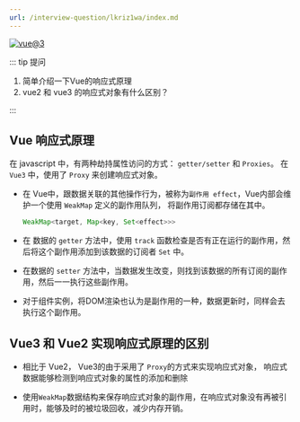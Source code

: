 ```yaml
---
url: /interview-question/lkriz1wa/index.md
---
```

[![vue@3](https://img.shields.io/badge/vue-%403-brightgreen)](https://staging-cn.vuejs.org/)

::: tip 提问

1. 简单介绍一下Vue的响应式原理
2. vue2 和 vue3 的响应式对象有什么区别？

:::

## Vue 响应式原理

在 javascript 中，有两种劫持属性访问的方式： `getter/setter` 和 `Proxies`。
在`Vue3` 中，使用了 `Proxy` 来创建响应式对象。

* 在 Vue中，跟数据关联的其他操作行为，被称为`副作用 effect`，Vue内部会维护一个使用 `WeakMap` 定义的副作用队列，
  将副作用订阅都存储在其中。

  ```ts
  WeakMap<target, Map<key, Set<effect>>>
  ```

* 在 数据的 `getter` 方法中，使用 `track` 函数检查是否有正在运行的副作用，然后将这个副作用添加到该数据的订阅者 `Set` 中。

* 在数据的 `setter` 方法中，当数据发生改变，则找到该数据的所有订阅的副作用，然后一一执行这些副作用。

* 对于组件实例，将DOM渲染也认为是副作用的一种，数据更新时，同样会去执行这个副作用。

## Vue3 和 Vue2 实现响应式原理的区别

* 相比于 Vue2， Vue3的由于采用了 `Proxy`的方式来实现响应式对象，
  响应式数据能够检测到响应式对象的属性的添加和删除

* 使用`WeakMap`数据结构来保存响应式对象的副作用，在响应式对象没有再被引用时，能够及时的被垃圾回收，减少内存开销。
